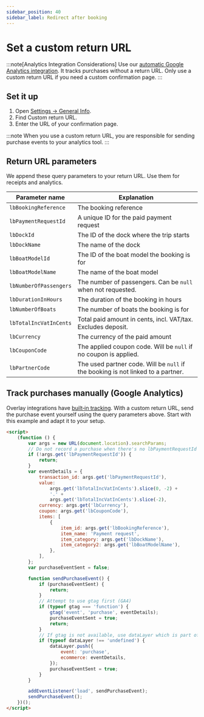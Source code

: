 ```yaml
---
sidebar_position: 40
sidebar_label: Redirect after booking
---
```


# Set a custom return URL

:::note[Analytics Integration Considerations]
Use our [automatic Google Analytics integration](connect-google-analytics.md). It tracks purchases without a return URL. Only use a custom return URL if you need a custom confirmation page.
:::

## Set it up

1. Open [Settings → General Info](https://dashboard.letsbook.app/general-info).
1. Find Custom return URL.
1. Enter the URL of your confirmation page.

:::note
When you use a custom return URL, you are responsible for sending purchase events to your analytics tool.
:::

## Return URL parameters

We append these query parameters to your return URL. Use them for receipts and analytics.

| Parameter name         | Explanation                                                                      |
| ---------------------- | -------------------------------------------------------------------------------- |
| `lbBookingReference`   | The booking reference                                                            |
| `lbPaymentRequestId`   | A unique ID for the paid payment request                                         |
| `lbDockId`             | The ID of the dock where the trip starts                                         |
| `lbDockName`           | The name of the dock                                                             |
| `lbBoatModelId`        | The ID of the boat model the booking is for                                      |
| `lbBoatModelName`      | The name of the boat model                                                       |
| `lbNumberOfPassengers` | The number of passengers. Can be `null` when not requested.                      |
| `lbDurationInHours`    | The duration of the booking in hours                                             |
| `lbNumberOfBoats`      | The number of boats the booking is for                                           |
| `lbTotalIncVatInCents` | Total paid amount in cents, incl. VAT/tax. Excludes deposit.                     |
| `lbCurrency`           | The currency of the paid amount                                                  |
| `lbCouponCode`         | The applied coupon code. Will be `null` if no coupon is applied.                 |
| `lbPartnerCode`        | The used partner code. Will be `null` if the booking is not linked to a partner. |

## Track purchases manually (Google Analytics)

Overlay integrations have [built‑in tracking](connect-google-analytics.md). With a custom return URL, send the purchase event yourself using the query parameters above. Start with this example and adapt it to your setup.

```html
<script>
    (function () {
        var args = new URL(document.location).searchParams;
        // Do not record a purchase when there's no lbPaymentRequestId
        if (!args.get('lbPaymentRequestId')) {
            return;
        }
        var eventDetails = {
            transaction_id: args.get('lbPaymentRequestId'),
            value:
                args.get('lbTotalIncVatInCents').slice(0, -2) +
                '.' +
                args.get('lbTotalIncVatInCents').slice(-2),
            currency: args.get('lbCurrency'),
            coupon: args.get('lbCouponCode'),
            items: [
                {
                    item_id: args.get('lbBookingReference'),
                    item_name: 'Payment request',
                    item_category: args.get('lbDockName'),
                    item_category2: args.get('lbBoatModelName'),
                },
            ],
        };
        var purchaseEventSent = false;

        function sendPurchaseEvent() {
            if (purchaseEventSent) {
                return;
            }
            // Attempt to use gtag first (GA4)
            if (typeof gtag === 'function') {
                gtag('event', 'purchase', eventDetails);
                purchaseEventSent = true;
                return;
            }
            // If gtag is not available, use dataLayer which is part of GTM
            if (typeof dataLayer !== 'undefined') {
                dataLayer.push({
                    event: 'purchase',
                    ecommerce: eventDetails,
                });
                purchaseEventSent = true;
            }
        }

        addEventListener('load', sendPurchaseEvent);
        sendPurchaseEvent();
    })();
</script>
```

